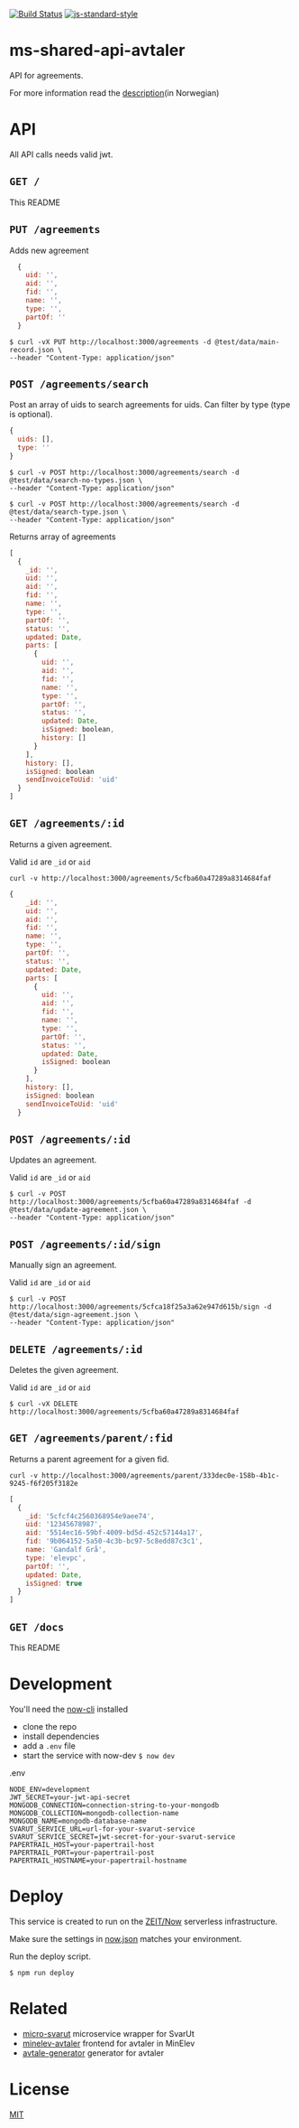 [![Build Status](https://travis-ci.com/vtfk/ms-shared-api-avtaler.svg?branch=master)](https://travis-ci.com/vtfk/ms-shared-api-avtaler)
[![js-standard-style](https://img.shields.io/badge/code%20style-standard-brightgreen.svg?style=flat)](https://github.com/feross/standard)

# ms-shared-api-avtaler

API for agreements.

For more information read the [description](docs/beskrivelse.md)(in Norwegian)

# API

All API calls needs valid jwt.

## ```GET /```

This README

## ```PUT /agreements```

Adds new agreement

```JavaScript
  {
    uid: '',
    aid: '',
    fid: '',
    name: '',
    type: '',
    partOf: ''
  } 
```

```
$ curl -vX PUT http://localhost:3000/agreements -d @test/data/main-record.json \
--header "Content-Type: application/json"
```

## ```POST /agreements/search```

Post an array of uids to search agreements for uids.
Can filter by type (type is optional).

```JavaScript
{
  uids: [],
  type: ''
}
```

```
$ curl -v POST http://localhost:3000/agreements/search -d @test/data/search-no-types.json \
--header "Content-Type: application/json"
```

```
$ curl -v POST http://localhost:3000/agreements/search -d @test/data/search-type.json \
--header "Content-Type: application/json"
```

Returns array of agreements 

```JavaScript
[
  {
    _id: '',
    uid: '',
    aid: '',
    fid: '',
    name: '',
    type: '',
    partOf: '',
    status: '',
    updated: Date,
    parts: [
      {
        uid: '',
        aid: '',
        fid: '',
        name: '',
        type: '',
        partOf: '',
        status: '',
        updated: Date,
        isSigned: boolean,
        history: []
      }
    ],
    history: [],
    isSigned: boolean
    sendInvoiceToUid: 'uid'
  }  
]
```

## ```GET /agreements/:id```

Returns a given agreement.

Valid `id` are `_id` or `aid`

```
curl -v http://localhost:3000/agreements/5cfba60a47289a8314684faf
```

```JavaScript
{
    _id: '',
    uid: '',
    aid: '',
    fid: '',
    name: '',
    type: '',
    partOf: '',
    status: '',
    updated: Date,
    parts: [
      {
        uid: '',
        aid: '',
        fid: '',
        name: '',
        type: '',
        partOf: '',
        status: '',
        updated: Date,
        isSigned: boolean
      }
    ],
    history: [],
    isSigned: boolean
    sendInvoiceToUid: 'uid'
  }
```

## ```POST /agreements/:id```

Updates an agreement.

Valid `id` are `_id` or `aid`

```
$ curl -v POST http://localhost:3000/agreements/5cfba60a47289a8314684faf -d @test/data/update-agreement.json \
--header "Content-Type: application/json"
```

## ```POST /agreements/:id/sign```

Manually sign an agreement.

Valid `id` are `_id` or `aid`

```
$ curl -v POST http://localhost:3000/agreements/5cfca18f25a3a62e947d615b/sign -d @test/data/sign-agreement.json \
--header "Content-Type: application/json"
```

## ```DELETE /agreements/:id```

Deletes the given agreement.

Valid `id` are `_id` or `aid`

```
$ curl -vX DELETE http://localhost:3000/agreements/5cfba60a47289a8314684faf
```

## ```GET /agreements/parent/:fid```

Returns a parent agreement for a given fid.

```
curl -v http://localhost:3000/agreements/parent/333dec0e-158b-4b1c-9245-f6f205f3182e
```

```JavaScript
[
  {
    _id: '5cfcf4c2560368954e9aee74',
    uid: '12345678987',
    aid: '5514ec16-59bf-4009-bd5d-452c57144a17',
    fid: '9b064152-5a50-4c3b-bc97-5c8edd87c3c1',
    name: 'Gandalf Grå',
    type: 'elevpc',
    partOf: '',
    updated: Date,
    isSigned: true
  }
]
```

## ```GET /docs```

This README

# Development

You'll need the [now-cli](https://zeit.co/now) installed

- clone the repo
- install dependencies
- add a `.env` file
- start the service with now-dev ```$ now dev```

.env

```
NODE_ENV=development
JWT_SECRET=your-jwt-api-secret
MONGODB_CONNECTION=connection-string-to-your-mongodb
MONGODB_COLLECTION=mongodb-collection-name
MONGODB_NAME=mongodb-database-name
SVARUT_SERVICE_URL=url-for-your-svarut-service
SVARUT_SERVICE_SECRET=jwt-secret-for-your-svarut-service
PAPERTRAIL_HOST=your-papertrail-host
PAPERTRAIL_PORT=your-papertrail-post
PAPERTRAIL_HOSTNAME=your-papertrail-hostname
```

# Deploy

This service is created to run on the [ZEIT/Now](https://zeit.co/now) serverless infrastructure.

Make sure the settings in [now.json](now.json) matches your environment.

Run the deploy script.

```
$ npm run deploy
```

# Related

- [micro-svarut](https://github.com/telemark/micro-svarut) microservice wrapper for SvarUt
- [minelev-avtaler](https://github.com/telemark/minelev-avtaler) frontend for avtaler in MinElev
- [avtale-generator](https://github.com/telemark/avtale-generator) generator for avtaler

# License

[MIT](LICENSE)